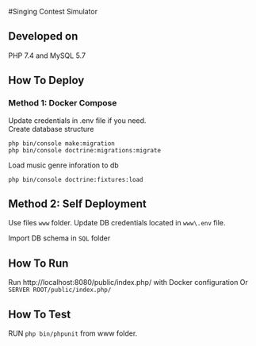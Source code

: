 #Singing Contest Simulator
## Developed on 
PHP 7.4 and MySQL 5.7

## How To Deploy
### Method 1: Docker Compose
Update credentials in .env file if you need.
<br>
Create database structure
``` 
php bin/console make:migration
php bin/console doctrine:migrations:migrate
```
Load music genre inforation to db 
```
php bin/console doctrine:fixtures:load
```

## Method 2: Self Deployment
Use files ```www``` folder. Update DB credentials located in 
```www\.env``` file.

Import DB schema in ```SQL``` folder
## How To Run
Run http://localhost:8080/public/index.php/ with Docker configuration
Or 
```SERVER ROOT/public/index.php/```

## How To Test
RUN ```php bin/phpunit``` from www folder.

